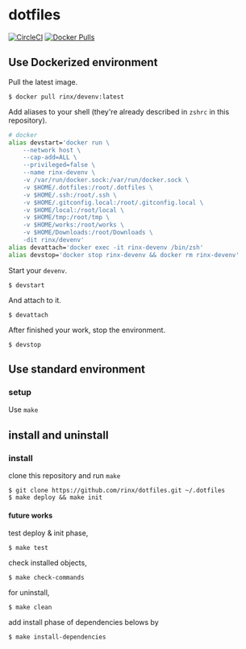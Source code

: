 # dotfiles
[![CircleCI](https://circleci.com/gh/rinx/dotfiles/tree/master.svg?style=svg)](https://circleci.com/gh/rinx/dotfiles/tree/master)
[![Docker Pulls](https://img.shields.io/docker/pulls/rinx/devenv.svg?style=flat-square)](https://hub.docker.com/r/rinx/devenv)

## Use Dockerized environment

Pull the latest image.

    $ docker pull rinx/devenv:latest

Add aliases to your shell (they're already described in `zshrc` in this repository).

```sh
# docker
alias devstart='docker run \
    --network host \
    --cap-add=ALL \
    --privileged=false \
    --name rinx-devenv \
    -v /var/run/docker.sock:/var/run/docker.sock \
    -v $HOME/.dotfiles:/root/.dotfiles \
    -v $HOME/.ssh:/root/.ssh \
    -v $HOME/.gitconfig.local:/root/.gitconfig.local \
    -v $HOME/local:/root/local \
    -v $HOME/tmp:/root/tmp \
    -v $HOME/works:/root/works \
    -v $HOME/Downloads:/root/Downloads \
    -dit rinx/devenv'
alias devattach='docker exec -it rinx-devenv /bin/zsh'
alias devstop='docker stop rinx-devenv && docker rm rinx-devenv'
```

Start your `devenv`.

    $ devstart

And attach to it.

    $ devattach

After finished your work, stop the environment.

    $ devstop


## Use standard environment

### setup

Use `make`

## install and uninstall

### install

clone this repository and run `make`

    $ git clone https://github.com/rinx/dotfiles.git ~/.dotfiles
    $ make deploy && make init

#### future works

test deploy & init phase,

    $ make test

check installed objects,

    $ make check-commands

for uninstall,

    $ make clean

add install phase of dependencies belows by

    $ make install-dependencies

